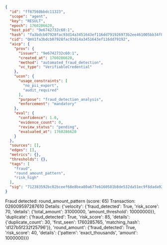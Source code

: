 ```json
{
  "id": "ff87560bbdc11323",
  "scope": "agent",
  "key": "RESULT",
  "epoch": 1760286620,
  "host_pid": "9e6742732c60:1",
  "hash": "fa3bdcb07928fac93d14a3451643ef116dd791926973b2ee461005bb34f8a17c",
  "cid": "QmV1fa3bdcb07928fac93d14a3451643ef116dd79192",
  "aicp": {
    "prov": {
      "issuer": "9e6742732c60:1",
      "created_at": 1760286620,
      "method": "automated_fraud_detection",
      "vc_type": "VerifiableCredential"
    },
    "ucon": {
      "usage_constraints": [
        "no_pii_export",
        "audit_required"
      ],
      "purpose": "fraud_detection_analysis",
      "enforcement": "mandatory"
    },
    "eval": {
      "confidence": 1.0,
      "evidence_count": 0,
      "review_status": "pending",
      "evaluated_at": 1760286620
    }
  },
  "sources": [],
  "edges": [],
  "metrics": {},
  "thresholds": {},
  "tags": [
    "fraud",
    "round_amount_pattern",
    "risk_high"
  ],
  "sig": "712383592bc02bceef68e8bea80a677e6160581b8de532da51ec9f8dada92b2a"
}
```

Fraud detected: round_amount_pattern (score: 65)
Transaction: 026009597287610
Details: {'velocity': {'fraud_detected': True, 'risk_score': 70, 'details': {'total_amount': 31000000, 'amount_threshold': 10000000}}, 'duplicate': {'fraud_detected': True, 'risk_score': 85, 'details': {'duplicate_count': 30, 'first_seen': 1760285765, 'matching_hash': 'd127b5f232f25796'}}, 'round_amount': {'fraud_detected': True, 'risk_score': 40, 'details': {'pattern': 'exact_thousands', 'amount': 1000000}}}
